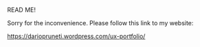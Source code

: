 READ ME!

Sorry for the inconvenience.
Please follow this link to my website:

https://dariopruneti.wordpress.com/ux-portfolio/
